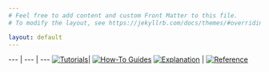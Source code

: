 ```yaml
---
# Feel free to add content and custom Front Matter to this file.
# To modify the layout, see https://jekyllrb.com/docs/themes/#overriding-theme-defaults

layout: default
---
```



--- | --- | ---
[![Tutorials](/pics/tutorials.png)](/pages/aqa-tutorials)| [![How-To Guides](/pics/howto-guides.png)](/pages/aqa-howto)
[![Explanation](/pics/explanation.png)](/pages/aqa-explanation) | [![Reference](/pics/reference.png)](/pages/aqa-reference)








 
 